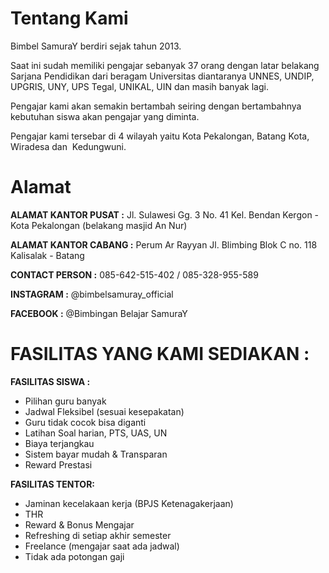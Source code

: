 # Tentang Kami
Bimbel SamuraY berdiri sejak tahun 2013.

Saat ini sudah memiliki pengajar sebanyak 37 orang dengan latar belakang Sarjana Pendidikan dari beragam Universitas diantaranya UNNES, UNDIP, UPGRIS, UNY, UPS Tegal, UNIKAL, UIN dan masih banyak lagi.

Pengajar kami akan semakin bertambah seiring dengan bertambahnya kebutuhan siswa akan pengajar yang diminta.  

Pengajar kami tersebar di 4 wilayah yaitu Kota Pekalongan, Batang Kota, Wiradesa dan  Kedungwuni.
# Alamat
**ALAMAT KANTOR PUSAT :**
Jl. Sulawesi Gg. 3 No. 41 Kel. Bendan Kergon - Kota Pekalongan
(belakang masjid An Nur) 

**ALAMAT KANTOR CABANG :**
Perum Ar Rayyan Jl. Blimbing Blok C no. 118 Kalisalak - Batang

**CONTACT PERSON :**
085-642-515-402 / 085-328-955-589

**INSTAGRAM :**
@bimbelsamuray_official

**FACEBOOK :**
@Bimbingan Belajar SamuraY
# FASILITAS YANG KAMI SEDIAKAN :
**FASILITAS SISWA :**
- Pilihan guru banyak 
- Jadwal Fleksibel (sesuai kesepakatan)
- Guru tidak cocok bisa diganti
- Latihan Soal harian, PTS, UAS, UN
- Biaya terjangkau 
- Sistem bayar mudah & Transparan
- Reward Prestasi

**FASILITAS TENTOR:**
- Jaminan kecelakaan kerja (BPJS Ketenagakerjaan) 
- THR
- Reward & Bonus Mengajar
- Refreshing di setiap akhir semester
- Freelance (mengajar saat ada jadwal)
- Tidak ada potongan gaji